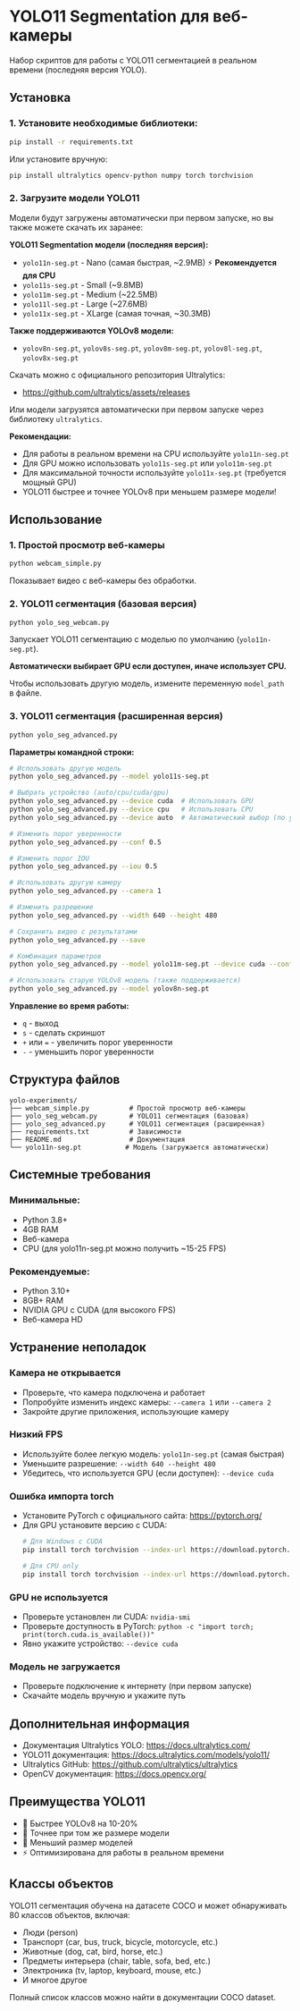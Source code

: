 # YOLO11 Segmentation для веб-камеры

Набор скриптов для работы с YOLO11 сегментацией в реальном времени (последняя версия YOLO).

## Установка

### 1. Установите необходимые библиотеки:

```bash
pip install -r requirements.txt
```

Или установите вручную:
```bash
pip install ultralytics opencv-python numpy torch torchvision
```

### 2. Загрузите модели YOLO11

Модели будут загружены автоматически при первом запуске, но вы также можете скачать их заранее:

**YOLO11 Segmentation модели (последняя версия):**
- `yolo11n-seg.pt` - Nano (самая быстрая, ~2.9MB) ⚡ **Рекомендуется для CPU**
- `yolo11s-seg.pt` - Small (~9.8MB)
- `yolo11m-seg.pt` - Medium (~22.5MB)
- `yolo11l-seg.pt` - Large (~27.6MB)
- `yolo11x-seg.pt` - XLarge (самая точная, ~30.3MB)

**Также поддерживаются YOLOv8 модели:**
- `yolov8n-seg.pt`, `yolov8s-seg.pt`, `yolov8m-seg.pt`, `yolov8l-seg.pt`, `yolov8x-seg.pt`

Скачать можно с официального репозитория Ultralytics:
- https://github.com/ultralytics/assets/releases

Или модели загрузятся автоматически при первом запуске через библиотеку `ultralytics`.

**Рекомендации:**
- Для работы в реальном времени на CPU используйте `yolo11n-seg.pt`
- Для GPU можно использовать `yolo11s-seg.pt` или `yolo11m-seg.pt`
- Для максимальной точности используйте `yolo11x-seg.pt` (требуется мощный GPU)
- YOLO11 быстрее и точнее YOLOv8 при меньшем размере модели!

## Использование

### 1. Простой просмотр веб-камеры

```bash
python webcam_simple.py
```

Показывает видео с веб-камеры без обработки.

### 2. YOLO11 сегментация (базовая версия)

```bash
python yolo_seg_webcam.py
```

Запускает YOLO11 сегментацию с моделью по умолчанию (`yolo11n-seg.pt`).

**Автоматически выбирает GPU если доступен, иначе использует CPU.**

Чтобы использовать другую модель, измените переменную `model_path` в файле.

### 3. YOLO11 сегментация (расширенная версия)

```bash
python yolo_seg_advanced.py
```

**Параметры командной строки:**

```bash
# Использовать другую модель
python yolo_seg_advanced.py --model yolo11s-seg.pt

# Выбрать устройство (auto/cpu/cuda/gpu)
python yolo_seg_advanced.py --device cuda  # Использовать GPU
python yolo_seg_advanced.py --device cpu   # Использовать CPU
python yolo_seg_advanced.py --device auto  # Автоматический выбор (по умолчанию)

# Изменить порог уверенности
python yolo_seg_advanced.py --conf 0.5

# Изменить порог IOU
python yolo_seg_advanced.py --iou 0.5

# Использовать другую камеру
python yolo_seg_advanced.py --camera 1

# Изменить разрешение
python yolo_seg_advanced.py --width 640 --height 480

# Сохранить видео с результатами
python yolo_seg_advanced.py --save

# Комбинация параметров
python yolo_seg_advanced.py --model yolo11m-seg.pt --device cuda --conf 0.4 --save

# Использовать старую YOLOv8 модель (также поддерживается)
python yolo_seg_advanced.py --model yolov8n-seg.pt
```

**Управление во время работы:**
- `q` - выход
- `s` - сделать скриншот
- `+` или `=` - увеличить порог уверенности
- `-` - уменьшить порог уверенности

## Структура файлов

```
yolo-experiments/
├── webcam_simple.py          # Простой просмотр веб-камеры
├── yolo_seg_webcam.py        # YOLO11 сегментация (базовая)
├── yolo_seg_advanced.py      # YOLO11 сегментация (расширенная)
├── requirements.txt          # Зависимости
├── README.md                 # Документация
└── yolo11n-seg.pt           # Модель (загружается автоматически)
```

## Системные требования

### Минимальные:
- Python 3.8+
- 4GB RAM
- Веб-камера
- CPU (для yolo11n-seg.pt можно получить ~15-25 FPS)

### Рекомендуемые:
- Python 3.10+
- 8GB+ RAM
- NVIDIA GPU с CUDA (для высокого FPS)
- Веб-камера HD

## Устранение неполадок

### Камера не открывается
- Проверьте, что камера подключена и работает
- Попробуйте изменить индекс камеры: `--camera 1` или `--camera 2`
- Закройте другие приложения, использующие камеру

### Низкий FPS
- Используйте более легкую модель: `yolo11n-seg.pt` (самая быстрая)
- Уменьшите разрешение: `--width 640 --height 480`
- Убедитесь, что используется GPU (если доступен): `--device cuda`

### Ошибка импорта torch
- Установите PyTorch с официального сайта: https://pytorch.org/
- Для GPU установите версию с CUDA:
  ```bash
  # Для Windows с CUDA
  pip install torch torchvision --index-url https://download.pytorch.org/whl/cu118
  
  # Для CPU only
  pip install torch torchvision --index-url https://download.pytorch.org/whl/cpu
  ```

### GPU не используется
- Проверьте установлен ли CUDA: `nvidia-smi`
- Проверьте доступность в PyTorch: `python -c "import torch; print(torch.cuda.is_available())"`
- Явно укажите устройство: `--device cuda`

### Модель не загружается
- Проверьте подключение к интернету (при первом запуске)
- Скачайте модель вручную и укажите путь

## Дополнительная информация

- Документация Ultralytics YOLO: https://docs.ultralytics.com/
- YOLO11 документация: https://docs.ultralytics.com/models/yolo11/
- Ultralytics GitHub: https://github.com/ultralytics/ultralytics
- OpenCV документация: https://docs.opencv.org/

## Преимущества YOLO11

- 🚀 Быстрее YOLOv8 на 10-20%
- 🎯 Точнее при том же размере модели
- 💾 Меньший размер моделей
- ⚡ Оптимизирована для работы в реальном времени

## Классы объектов

YOLO11 сегментация обучена на датасете COCO и может обнаруживать 80 классов объектов, включая:
- Люди (person)
- Транспорт (car, bus, truck, bicycle, motorcycle, etc.)
- Животные (dog, cat, bird, horse, etc.)
- Предметы интерьера (chair, table, sofa, bed, etc.)
- Электроника (tv, laptop, keyboard, mouse, etc.)
- И многое другое

Полный список классов можно найти в документации COCO dataset.

